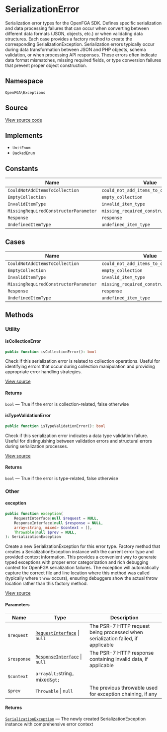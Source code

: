 # SerializationError

Serialization error types for the OpenFGA SDK. Defines specific serialization and data processing failures that can occur when converting between different data formats (JSON, objects, etc.) or when validating data structures. Each case provides a factory method to create the corresponding SerializationException. Serialization errors typically occur during data transformation between JSON and PHP objects, schema validation, or when processing API responses. These errors often indicate data format mismatches, missing required fields, or type conversion failures that prevent proper object construction.

## Namespace

`OpenFGA\Exceptions`

## Source

[View source code](https://github.com/evansims/openfga-php/blob/main/src/Exceptions/SerializationError.php)

## Implements

* `UnitEnum`
* `BackedEnum`

## Constants

| Name                                  | Value                                    | Description |
| ------------------------------------- | ---------------------------------------- | ----------- |
| `CouldNotAddItemsToCollection`        | `could_not_add_items_to_collection`      |             |
| `EmptyCollection`                     | `empty_collection`                       |             |
| `InvalidItemType`                     | `invalid_item_type`                      |             |
| `MissingRequiredConstructorParameter` | `missing_required_constructor_parameter` |             |
| `Response`                            | `response`                               |             |
| `UndefinedItemType`                   | `undefined_item_type`                    |             |

## Cases

| Name                                  | Value                                    | Description |
| ------------------------------------- | ---------------------------------------- | ----------- |
| `CouldNotAddItemsToCollection`        | `could_not_add_items_to_collection`      |             |
| `EmptyCollection`                     | `empty_collection`                       |             |
| `InvalidItemType`                     | `invalid_item_type`                      |             |
| `MissingRequiredConstructorParameter` | `missing_required_constructor_parameter` |             |
| `Response`                            | `response`                               |             |
| `UndefinedItemType`                   | `undefined_item_type`                    |             |

## Methods

### Utility

#### isCollectionError

```php
public function isCollectionError(): bool

```

Check if this serialization error is related to collection operations. Useful for identifying errors that occur during collection manipulation and providing appropriate error handling strategies.

[View source](https://github.com/evansims/openfga-php/blob/main/src/Exceptions/SerializationError.php#L86)

#### Returns

`bool` — True if the error is collection-related, false otherwise

#### isTypeValidationError

```php
public function isTypeValidationError(): bool

```

Check if this serialization error indicates a data type validation failure. Useful for distinguishing between validation errors and structural errors during serialization processes.

[View source](https://github.com/evansims/openfga-php/blob/main/src/Exceptions/SerializationError.php#L106)

#### Returns

`bool` — True if the error is type-related, false otherwise

### Other

#### exception

```php
public function exception(
    RequestInterface|null $request = NULL,
    ResponseInterface|null $response = NULL,
    array<string, mixed> $context = [],
    Throwable|null $prev = NULL,
): SerializationException

```

Create a new SerializationException for this error type. Factory method that creates a SerializationException instance with the current error type and provided context information. This provides a convenient way to generate typed exceptions with proper error categorization and rich debugging context for OpenFGA serialization failures. The exception will automatically capture the correct file and line location where this method was called (typically where `throw` occurs), ensuring debuggers show the actual throw location rather than this factory method.

[View source](https://github.com/evansims/openfga-php/blob/main/src/Exceptions/SerializationError.php#L66)

#### Parameters

| Name        | Type                                                                | Description                                                                     |
| ----------- | ------------------------------------------------------------------- | ------------------------------------------------------------------------------- |
| `$request`  | [`RequestInterface`](Requests/RequestInterface.md) &#124; `null`    | The PSR-7 HTTP request being processed when serialization failed, if applicable |
| `$response` | [`ResponseInterface`](Responses/ResponseInterface.md) &#124; `null` | The PSR-7 HTTP response containing invalid data, if applicable                  |
| `$context`  | `array&lt;`string`, `mixed`&gt;`                                    |                                                                                 |
| `$prev`     | `Throwable` &#124; `null`                                           | The previous throwable used for exception chaining, if any                      |

#### Returns

[`SerializationException`](SerializationException.md) — The newly created SerializationException instance with comprehensive error context
